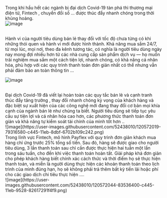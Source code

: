 Trong khi hầu hết các ngành bị đại dịch Covid-19 tàn phá thì thương mại điện tử, Fintech , chuyển đổi số … được thúc đẩy nhanh chóng trong thời khủng hoảng.
<br/>
![image](https://user-images.githubusercontent.com/52438010/120571949-569f4c80-c445-11eb-968f-0383497d3cd5.png)

<br/>
Hành vi của người tiêu dùng bán lẻ thay đổi với tốc độ chưa từng có khi những thói quen và hành vi mới được hình thành. Khả năng mua sắm 24/7, từ mọi lúc, mọi nơi, theo đa kênh tương tác, có nghĩa là người tiêu dùng ngày nay mong đợi nhiều hơn từ các nhà cung cấp sản phẩm dịch vụ — họ muốn trải nghiệm mua sắm một cách tiện lợi, nhanh chóng, có khả năng cá nhân hóa, phù hợp với các quy trình thanh toán đơn giản nhất có thể nhưng vẫn phải đảm bảo an toàn thông tin …
<br/>

![image](https://user-images.githubusercontent.com/52438010/120571992-6d45a380-c445-11eb-94b5-5e96ac8aa57f.png)

<br/>
Đại dịch Covid-19 đã viết lại hoàn toàn các quy tắc bán lẻ và cạnh tranh thúc đẩy tăng trưởng , thay đổi nhanh chóng kỳ vọng của khách hàng và đặc biệt sự xuất hiện của các công nghệ mới đang thay đổi cơ bản mọi khía cạnh của ngành bán lẻ như chúng ta biết.
Người tiêu dùng sẽ tiếp tục yêu cầu sự tiện lợi và cá nhân hóa cao hơn, các phương thức thanh toán đơn giản và khả năng tự kiểm soát tài chính của mình tốt hơn ..
<br/>
![image](https://user-images.githubusercontent.com/52438010/120572019-79316580-c445-11eb-8dbf-6702b109c242.png)
<br/>
Trong lĩnh vực Fintech, mô hình Payflex với quy trình đơn giản khách mua hàng chỉ ứng trước 25% tổng số tiền. Sau đó, hàng sẽ được giao cho người tiêu dùng, 3 lần thanh toán sau chỉ cần được thực hiện hai tuần một lần trong sáu tuần, cho đến khi việc thanh toán hoàn tất.
Giải pháp khá đơn giản cho phép khách hàng biết chính xác cách thức và thời điểm họ sẽ thực hiện thanh toán, và miễn là người dùng thực hiện các khoản thanh toán theo lịch trình của mình đúng hạn, họ sẽ không phải trả thêm bất kỳ tiền lãi hoặc phí cho các giao dịch chi tiêu thực hiện ….
<br/>
![image](https://user-images.githubusercontent.com/52438010/120572044-83536400-c445-11eb-9528-82617291f4f9.png)
<br/>
